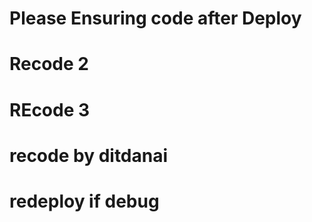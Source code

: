 # Please Ensuring code  after Deploy 
# Recode 2
# REcode 3
# recode by ditdanai
# redeploy if debug
